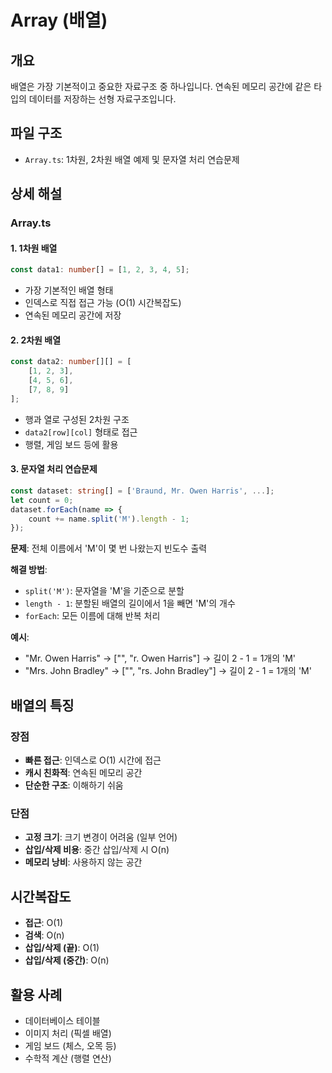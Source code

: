 # Array (배열)

## 개요
배열은 가장 기본적이고 중요한 자료구조 중 하나입니다. 연속된 메모리 공간에 같은 타입의 데이터를 저장하는 선형 자료구조입니다.

## 파일 구조
- `Array.ts`: 1차원, 2차원 배열 예제 및 문자열 처리 연습문제

## 상세 해설

### Array.ts

#### 1. 1차원 배열
```typescript
const data1: number[] = [1, 2, 3, 4, 5];
```
- 가장 기본적인 배열 형태
- 인덱스로 직접 접근 가능 (O(1) 시간복잡도)
- 연속된 메모리 공간에 저장

#### 2. 2차원 배열
```typescript
const data2: number[][] = [
    [1, 2, 3],
    [4, 5, 6],
    [7, 8, 9]
];
```
- 행과 열로 구성된 2차원 구조
- `data2[row][col]` 형태로 접근
- 행렬, 게임 보드 등에 활용

#### 3. 문자열 처리 연습문제
```typescript
const dataset: string[] = ['Braund, Mr. Owen Harris', ...];
let count = 0;
dataset.forEach(name => {
    count += name.split('M').length - 1;
});
```

**문제**: 전체 이름에서 'M'이 몇 번 나왔는지 빈도수 출력

**해결 방법**:
- `split('M')`: 문자열을 'M'을 기준으로 분할
- `length - 1`: 분할된 배열의 길이에서 1을 빼면 'M'의 개수
- `forEach`: 모든 이름에 대해 반복 처리

**예시**:
- "Mr. Owen Harris" → ["", "r. Owen Harris"] → 길이 2 - 1 = 1개의 'M'
- "Mrs. John Bradley" → ["", "rs. John Bradley"] → 길이 2 - 1 = 1개의 'M'

## 배열의 특징

### 장점
- **빠른 접근**: 인덱스로 O(1) 시간에 접근
- **캐시 친화적**: 연속된 메모리 공간
- **단순한 구조**: 이해하기 쉬움

### 단점
- **고정 크기**: 크기 변경이 어려움 (일부 언어)
- **삽입/삭제 비용**: 중간 삽입/삭제 시 O(n)
- **메모리 낭비**: 사용하지 않는 공간

## 시간복잡도
- **접근**: O(1)
- **검색**: O(n)
- **삽입/삭제 (끝)**: O(1)
- **삽입/삭제 (중간)**: O(n)

## 활용 사례
- 데이터베이스 테이블
- 이미지 처리 (픽셀 배열)
- 게임 보드 (체스, 오목 등)
- 수학적 계산 (행렬 연산) 